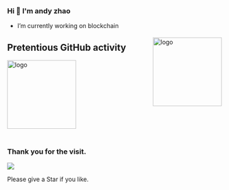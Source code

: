 ### Hi  👋 I'm andy zhao
- I’m currently working on blockchain
<img src="https://github-readme-stats.vercel.app/api?username=zxgangandy&show_icons=true" alt="logo" height="160" align="right" style="margin: 5px; margin-bottom: 20px;" />


## Pretentious GitHub activity
<img src="https://github-profile-trophy.vercel.app/?username=zxgangandy&theme=flat&column=7" alt="logo" height="160" align="center" style="margin: auto; margin-bottom: 20px;" />

<!--
**zxgangandy/zxgangandy** is a ✨ _special_ ✨ repository because its `README.md` (this file) appears on your GitHub profile.

Here are some ideas to get you started:

- 🔭 I’m currently working on ...
- 🌱 I’m currently learning ...
- 👯 I’m looking to collaborate on ...
- 🤔 I’m looking for help with ...
- 💬 Ask me about ...
- 📫 How to reach me: ...
- 😄 Pronouns: ...
- ⚡ Fun fact: ...
-->
### Thank you for the visit.

![](http://profile-counter.glitch.me/zxgangandy/count.svg)

Please give a Star if you like.
